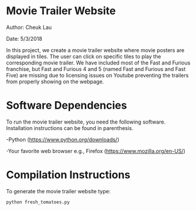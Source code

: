 # Movie Trailer Website

Author: Cheuk Lau

Date: 5/3/2018

In this project, we create a movie trailer website where movie posters
are displayed in tiles. The user can click on specific tiles to play
the corresponding movie trailer. We have included most of the Fast and Furious
franchise, but Fast and Furious 4 and 5 (named Fast and Furious and Fast Five)
are missing due to licensing issues on Youtube preventing the trailers from
properly showing on the webpage.

# Software Dependencies
To run the movie trailer website, you need the following software.
Installation instructions can be found in parenthesis.

-Python (https://www.python.org/downloads/)

-Your favorite web browser e.g., Firefox (https://www.mozilla.org/en-US/)

# Compilation Instructions
To generate the movie trailer website type:
```
python fresh_tomatoes.py
```
